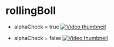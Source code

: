 # rollingBoll
- alphaCheck = true
[![Video thumbneil](https://pbs.twimg.com/ext_tw_video_thumb/1379410562166059016/pu/img/AGNKCUrZNASYBzPD.jpg)](https://twitter.com/kotambourine/status/1379410678583226368/video/1)


- alphaCheck = false
[![Video thumbneil](https://pbs.twimg.com/ext_tw_video_thumb/1379410562166059016/pu/img/AGNKCUrZNASYBzPD.jpg)](https://twitter.com/kotambourine/status/1379410584433610754/video/1)
